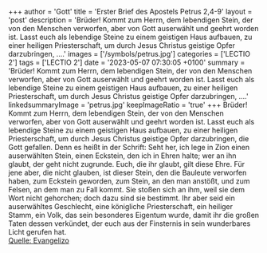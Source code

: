 +++
author = 'Gott'
title = 'Erster Brief des Apostels Petrus 2,4-9'
layout = 'post'
description = 'Brüder! Kommt zum Herrn, dem lebendigen Stein, der von den Menschen verworfen, aber von Gott auserwählt und geehrt worden ist. Lasst euch als lebendige Steine zu einem geistigen Haus aufbauen, zu einer heiligen Priesterschaft, um durch Jesus Christus geistige Opfer darzubringen, ....'
images = ['/symbols/petrus.jpg']
categories = ['LECTIO 2']
tags = ['LECTIO 2']
date = '2023-05-07 07:30:05 +0100'
summary = 'Brüder! Kommt zum Herrn, dem lebendigen Stein, der von den Menschen verworfen, aber von Gott auserwählt und geehrt worden ist. Lasst euch als lebendige Steine zu einem geistigen Haus aufbauen, zu einer heiligen Priesterschaft, um durch Jesus Christus geistige Opfer darzubringen, ....'
linkedsummaryImage = 'petrus.jpg'
keepImageRatio = 'true'
+++
Brüder! Kommt zum Herrn, dem lebendigen Stein, der von den Menschen verworfen, aber von Gott auserwählt und geehrt worden ist.
Lasst euch als lebendige Steine zu einem geistigen Haus aufbauen, zu einer heiligen Priesterschaft, um durch Jesus Christus geistige Opfer darzubringen, die Gott gefallen.<!--more-->
Denn es heißt in der Schrift: Seht her, ich lege in Zion einen auserwählten Stein, einen Eckstein, den ich in Ehren halte; wer an ihn glaubt, der geht nicht zugrunde.
Euch, die ihr glaubt, gilt diese Ehre. Für jene aber, die nicht glauben, ist dieser Stein, den die Bauleute verworfen haben, zum Eckstein geworden,
zum Stein, an den man anstößt, und zum Felsen, an dem man zu Fall kommt. Sie stoßen sich an ihm, weil sie dem Wort nicht gehorchen; doch dazu sind sie bestimmt.
Ihr aber seid ein auserwähltes Geschlecht, eine königliche Priesterschaft, ein heiliger Stamm, ein Volk, das sein besonderes Eigentum wurde, damit ihr die großen Taten dessen verkündet, der euch aus der Finsternis in sein wunderbares Licht gerufen hat.<br> [Quelle: Evangelizo](https://evangeliumtagfuertag.org/DE/gospel)